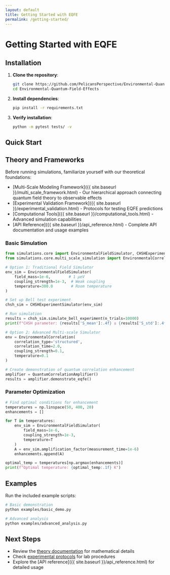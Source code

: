 ```yaml
---
layout: default
title: Getting Started with EQFE
permalink: /getting-started/
---
```


# Getting Started with EQFE

## Installation

1. **Clone the repository**:
   ```bash
   git clone https://github.com/PelicansPerspective/Environmental-Quantum-Field-Effects.git
   cd Environmental-Quantum-Field-Effects
   ```

2. **Install dependencies**:
   ```bash
   pip install -r requirements.txt
   ```

3. **Verify installation**:
   ```bash
   python -m pytest tests/ -v
   ```

## Quick Start

## Theory and Frameworks

Before running simulations, familiarize yourself with our theoretical foundations:

- [Multi-Scale Modeling Framework]({{ site.baseurl }}/multi_scale_framework.html) - Our hierarchical approach connecting quantum field theory to observable effects
- [Experimental Validation Framework]({{ site.baseurl }}/experimental_validation.html) - Protocols for testing EQFE predictions
- [Computational Tools]({{ site.baseurl }}/computational_tools.html) - Advanced simulation capabilities
- [API Reference]({{ site.baseurl }}/api_reference.html) - Complete API documentation and usage examples

### Basic Simulation

```python
from simulations.core import EnvironmentalFieldSimulator, CHSHExperimentSimulator
from simulations.core.multi_scale_simulation import EnvironmentalCorrelation, OpenQuantumSystem

# Option 1: Traditional Field Simulator
env_sim = EnvironmentalFieldSimulator(
    field_mass=1e-6,        # 1 μeV
    coupling_strength=1e-3,  # Weak coupling
    temperature=300.0        # Room temperature
)

# Set up Bell test experiment
chsh_sim = CHSHExperimentSimulator(env_sim)

# Run simulation
results = chsh_sim.simulate_bell_experiment(n_trials=10000)
print(f"CHSH parameter: {results['S_mean']:.4f} ± {results['S_std']:.4f}")

# Option 2: Advanced Multi-scale Simulator
env = EnvironmentalCorrelation(
    correlation_type='structured',
    correlation_time=2.0,
    coupling_strength=0.1,
    temperature=0.1
)

# Create demonstration of quantum correlation enhancement
amplifier = QuantumCorrelationAmplifier()
results = amplifier.demonstrate_eqfe()
```

### Parameter Optimization

```python
# Find optimal conditions for enhancement
temperatures = np.linspace(50, 400, 20)
enhancements = []

for T in temperatures:
    env_sim = EnvironmentalFieldSimulator(
        field_mass=1e-6,
        coupling_strength=1e-3,
        temperature=T
    )
    A = env_sim.amplification_factor(measurement_time=1e-6)
    enhancements.append(A)

optimal_temp = temperatures[np.argmax(enhancements)]
print(f"Optimal temperature: {optimal_temp:.1f} K")
```

## Examples

Run the included example scripts:

```bash
# Basic demonstration
python examples/basic_demo.py

# Advanced analysis
python examples/advanced_analysis.py
```

## Next Steps

- Review the [theory documentation](https://github.com/PelicansPerspective/Environmental-Quantum-Field-Effects/tree/main/theory) for mathematical details
- Check [experimental protocols](https://github.com/PelicansPerspective/Environmental-Quantum-Field-Effects/tree/main/experiments/protocols) for lab procedures  
- Explore the [API reference]({{ site.baseurl }}/api_reference.html) for detailed usage
